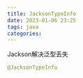 ```yaml
---
title: JacksonTypeInfo
date: 2023-01-06 23:25
tags: java
categories: 
---
```


<!--more-->

Jackson解决泛型丢失

```java
@JacksonTypeInfo
```